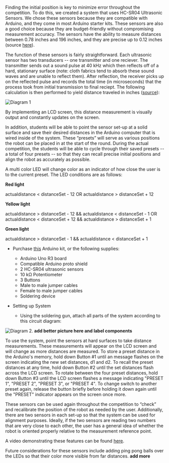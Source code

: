 Finding the initial position is key to minimize error throughout the competition. To do this, we created a system that uses HC-SR04 Ultrasonic Sensors. We chose these sensors because they are compatible with Arduino, and they come in most Arduino starter kits. These sensors are also a good choice because they are budget-friendly without compromising measurement accuracy. The sensors have the ability to measure distances between 0.78 inches and 196 inches, and they are precise up to 0.12 inches (source [here](https://www.amazon.com/Smraza-Ultrasonic-Distance-Mounting-Duemilanove/dp/B01JG09DCK/ref=sr_1_3?dchild=1&keywords=hcsr04+ultrasonic+sensor&qid=1611768243&sr=8-3)).

The function of these sensors is fairly straightforward. Each ultrasonic sensor has two transducers -- one transmitter and one reciever. The transmitter sends out a sound pulse at 40 kHz which then reflects off of a hard, stationary surface (note: cloth fabrics tend to absorb these sound waves and are unable to reflect them). After reflection, the receiver picks up on the reflected pulse and records the total time (in microseconds) that the process took from initial transmission to final reciept. The following calculation is then performed to yield distance traveled in inches ([source](https://lastminuteengineers.com/arduino-sr04-ultrasonic-sensor-tutorial/)):

![Diagram 1](https://i.imgur.com/lByl8aq.jpg)

By implementing an LCD screen, this distance measurement is visually output and constantly updates on the screen.  

In addition, students will be able to point the sensor set-up at a solid surface and save their desired distances in the Arduino computer that is wired inside of the system.  These “presets” will serve as various positions the robot can be placed in at the start of the round. During the actual competition, the students will be able to cycle through their saved presets -- a total of four presets -- so that they can recall precise initial positions and align the robot as accurately as possible. 

A multi color LED will change color as an indicator of how close the user is to the current preset. The LED conditions are as follows:

**Red light**

actualdistance < distanceSet - 12 OR actualdistance > distanceSet + 12

**Yellow light**

actualdistance > distanceSet - 12 && actualdistance < distanceSet - 1 OR actualdistance < distanceSet + 12 && actualdistance > distanceSet + 1

**Green light**

actualdistance > distanceSet - 1 && actualdistance < distanceSet + 1

- Purchase [this](https://www.amazon.com/ELEGOO-Project-Tutorial-Controller-Projects/dp/B01D8KOZF4/ref=sr_1_1_sspa?dchild=1&keywords=Arduino+Kit&qid=1611777868&sr=8-1-spons&psc=1&spLa=ZW5jcnlwdGVkUXVhbGlmaWVyPUEzVVE2TU5ROE9JWEhDJmVuY3J5cHRlZElkPUEwMDM3MDU5MzRMV0NTQ0UyTlNVSiZlbmNyeXB0ZWRBZElkPUExMDAxMzc2M1RTT1dKR0NNR05TQiZ3aWRnZXROYW1lPXNwX2F0ZiZhY3Rpb249Y2xpY2tSZWRpcmVjdCZkb05vdExvZ0NsaWNrPXRydWU=) Arduino kit, or the following supplies:
  - Arduino Uno R3 board
  - Compatible Arduino proto shield
  - 2 HC-SR04 ultrasonic sensors
  - 10 kΩ Potentiometer
  - 3 Buttons
  - Male to male jumper cables
  - Female to male jumper cables
  - Soldering device

- Setting up System
  - Using the soldering gun, attach all parts of the system according to this circuit diagram:

![Diagram 2](https://i.imgur.com/Nut4l3B.jpg). **add better picture here and label components**

To use the system, point the sensors at hard surfaces to take distance measurements. These measurements will appear on the LCD screen and will change as more distances are measured. To store a preset distance in the Arduino's memory, hold down Button #1 until an message flashes on the screen indicating the new set distances, d1 and d2. To recall the preset distances at any time, hold down Button #2 until the set distances flash across the LCD screen. To rotate between the four preset distances, hold down Button #3 until the LCD screen flashes a message indicating "PRESET 1", "PRESET 2", "PRESET 3", or "PRESET 4". To change switch to another preset again, release the button briefly before holding it down again until the "PRESET" indicator appears on the screen once more.

These sensors can be used again throughout the competition to “check” and recalibrate the position of the robot as needed by the user. Additionally, there are two sensors in each set-up so that the system can be used for alignment purposes. Ideally, if the two sensors are reading two numbers that are very close to each other, the user has a general idea of whether the robot is oriented properly relative to the measurement reference point.

A video demonstrating these features can be found [here](https://www.youtube.com/watch?v=9ASeUNyned8).

Future considerations for these sensors include adding ping pong balls over the LEDs so that their color more visible from far distances. **add more** 
